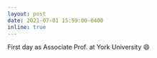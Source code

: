 ```yaml
---
layout: post
date: 2021-07-01 15:59:00-0400
inline: true
---
```


First day as Associate Prof. at York University :smile:
